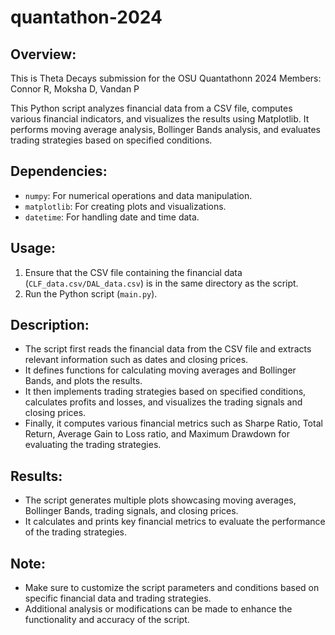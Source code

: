 # quantathon-2024

## Overview:

This is Theta Decays submission for the OSU Quantathonn 2024
Members: Connor R, Moksha D, Vandan P

This Python script analyzes financial data from a CSV file, computes various financial indicators, and visualizes the results using Matplotlib. It performs moving average analysis, Bollinger Bands analysis, and evaluates trading strategies based on specified conditions.

## Dependencies:

- `numpy`: For numerical operations and data manipulation.
- `matplotlib`: For creating plots and visualizations.
- `datetime`: For handling date and time data.

## Usage:

1. Ensure that the CSV file containing the financial data (`CLF_data.csv/DAL_data.csv`) is in the same directory as the script.
2. Run the Python script (`main.py`).

## Description:

- The script first reads the financial data from the CSV file and extracts relevant information such as dates and closing prices.
- It defines functions for calculating moving averages and Bollinger Bands, and plots the results.
- It then implements trading strategies based on specified conditions, calculates profits and losses, and visualizes the trading signals and closing prices.
- Finally, it computes various financial metrics such as Sharpe Ratio, Total Return, Average Gain to Loss ratio, and Maximum Drawdown for evaluating the trading strategies.

## Results:

- The script generates multiple plots showcasing moving averages, Bollinger Bands, trading signals, and closing prices.
- It calculates and prints key financial metrics to evaluate the performance of the trading strategies.

## Note:

- Make sure to customize the script parameters and conditions based on specific financial data and trading strategies.
- Additional analysis or modifications can be made to enhance the functionality and accuracy of the script.
